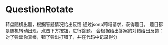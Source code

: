 # QuestionRotate
转盘随机出题，根据答题情况给出反馈
通过jsonp跨域请求，获得题目。
题目都是随机转动出现，点击下方按钮，进行答题。
会根据给出答案的对错给出反馈：对了弹出你真棒，错了弹出打错了，并在代码中记录得分
